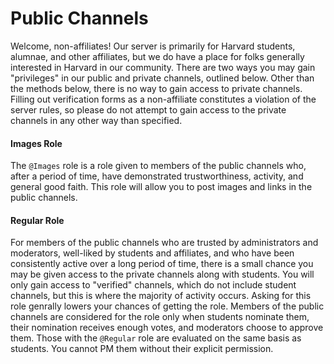# Public Channels 
Welcome, non-affiliates! Our server is primarily for Harvard students, alumnae, and other affiliates, but we do have a place for folks generally interested in Harvard in our community. There are two ways you may gain "privileges" in our public and private channels, outlined below. Other than the methods below, there is no way to gain access to private channels. Filling out verification forms as a non-affiliate constitutes a violation of the server rules, so please do not attempt to gain access to the private channels in any other way than specified. 

#### Images Role 
The `@Images` role is a role given to members of the public channels who, after a period of time, have demonstrated trustworthiness, activity, and general good faith. This role will allow you to post images and links in the public channels. 

#### Regular Role 
For members of the public channels who are trusted by administrators and moderators, well-liked by students and affiliates, and who have been consistently active over a long period of time, there is a small chance you may be given access to the private channels along with students. You will only gain access to "verified" channels, which do not include student channels, but this is where the majority of activity occurs. Asking for this role genrally lowers your chances of getting the role. Members of the public channels are considered for the role only when students nominate them, their nomination receives enough votes, and moderators choose to approve them. Those with the `@Regular` role are evaluated on the same basis as students. You cannot PM them without their explicit permission.